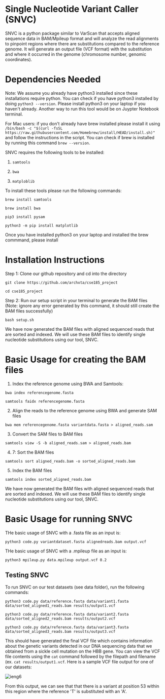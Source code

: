 # Single Nucleotide Variant Caller (SNVC) 

SNVC is a python package similar to VarScan that accepts aligned sequence data in BAM/Mpileup format and will analyze the read alignments to pinpoint regions where there are substitutions compared to the reference genome. It will generate an output file (VCF format) with the substitution and where it occurred in the genome (chromosome number, genomic coordinates). 

# Dependencies Needed

Note: We assume you already have python3 installed since these installations require python. You can check if you have python3 installed by doing ```python3 --version```. Please install python3 on your laptop if you haven't already. Another way to run this tool  would be on Juypter Notebook terminal. 

For Mac users: if you don't already have brew installed please install it using ``` /bin/bash -c "$(curl -fsSL https://raw.githubusercontent.com/Homebrew/install/HEAD/install.sh)" ``` and follow the instructions in the script. You can check if brew is installed by running this command ``` brew --version ```. 

SNVC requires the following tools to be installed: 

  1. ```samtools```

  2. ```bwa```
     
  3. ```matploblib```

To install these tools please run the following commands: 

``` brew install samtools ```

``` brew install bwa ```

``` pip3 install pysam ```

```python3 -m pip install matplotlib ```

Once you have installed python3 on your laptop and installed the brew commmand, please install 

# Installation Instructions

Step 1: Clone our github repository and cd into the directory

``` git clone https://github.com/archxta/cse185_project ```

``` cd cse185_project ```

Step 2: Run our setup script in your terminal to generate the BAM files (Note: ignore any error generated by this command, it should still create the BAM files successfully)

```bash setup.sh```

We have now generated the BAM files with aligned sequenced reads that are sorted and indexed. We will use these BAM files to identify single nucleotide substitutions using our tool, SNVC. 

# Basic Usage for creating the BAM files

1. Index the reference genome using BWA and Samtools: 

``` bwa index referencegenome.fasta ```

``` samtools faidx referencegenome.fasta ```

2. Align the reads to the reference genome using BWA and generate SAM files

``` bwa mem referencegenome.fasta variantdata.fasta > aligned_reads.sam ```

3. Convert the SAM files to BAM files

``` samtools view -S -b aligned_reads.sam > aligned_reads.bam ```

4. 7: Sort the BAM files

``` samtools sort aligned_reads.bam -o sorted_aligned_reads.bam ```

5. Index the BAM files

``` samtools index sorted_aligned_reads.bam ```

We have now generated the BAM files with aligned sequenced reads that are sorted and indexed. We will use these BAM files to identify single nucleotide substitutions using our tool, SNVC. 

# Basic Usage for running SNVC

THe basic usage of SNVC with a .fasta file as an input is: 

``` python3 code.py variantdataset.fasta alignedreads.bam output.vcf ```

THe basic usage of SNVC with a .mpileup file as an input is: 

``` python3 mpileup.py data.mpileup output.vcf 0.2 ```

## Testing SNVC 

To run SNVC on our test datasets (see data folder), run the following commands: 

```python3 code.py data/reference.fasta data/variant1.fasta data/sorted_aligned1_reads.bam results/output1.vcf```

```python3 code.py data/reference.fasta data/variant2.fasta data/sorted_aligned2_reads.bam results/output2.vcf```

```python3 code.py data/reference.fasta data/variant3.fasta data/sorted_aligned3_reads.bam results/output3.vcf```

This should have generated the final VCF file which contains information about the genetic variants detected in our DNA sequencing data that we obtained from a sickle cell mutation on the HBB gene. You can view the VCF file contents using the ```cat``` command followed by the filepath and filename (ex. ```cat results/output1.vcf```. Here is a sample VCF file output for one of our datasets: 

![ieng6](./sampleoutput.png)

From this output, we can see that that there is a variant at position 53 within this region where the reference 'T' is substituted with an 'A'. 
